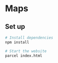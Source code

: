 # Maps

## Set up

```bash
# Install dependencies
npm install

# Start the website
parcel index.html
```
